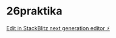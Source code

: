# 26praktika

[Edit in StackBlitz next generation editor ⚡️](https://stackblitz.com/~/github.com/3three1one1one/26praktika)